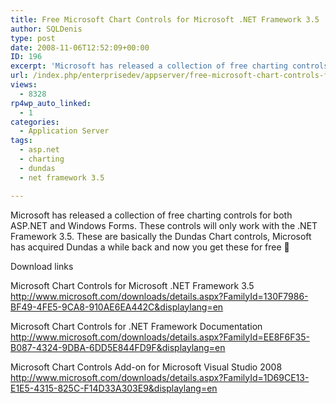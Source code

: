 ```yaml
---
title: Free Microsoft Chart Controls for Microsoft .NET Framework 3.5
author: SQLDenis
type: post
date: 2008-11-06T12:52:09+00:00
ID: 196
excerpt: 'Microsoft has released a collection of free charting controls for both ASP.NET and Windows Forms. These controls will only work with the .NET Framework 3.5. These are basically the Dundas Chart controls, Microsoft has acquired Dundas a while back and no&hellip;'
url: /index.php/enterprisedev/appserver/free-microsoft-chart-controls-for-micros-5/
views:
  - 8328
rp4wp_auto_linked:
  - 1
categories:
  - Application Server
tags:
  - asp.net
  - charting
  - dundas
  - net framework 3.5

---
```

Microsoft has released a collection of free charting controls for both ASP.NET and Windows Forms. These controls will only work with the .NET Framework 3.5. These are basically the Dundas Chart controls, Microsoft has acquired Dundas a while back and now you get these for free 🙂

Download links

Microsoft Chart Controls for Microsoft .NET Framework 3.5 http://www.microsoft.com/downloads/details.aspx?FamilyId=130F7986-BF49-4FE5-9CA8-910AE6EA442C&displaylang=en

Microsoft Chart Controls for .NET Framework Documentation http://www.microsoft.com/downloads/details.aspx?FamilyId=EE8F6F35-B087-4324-9DBA-6DD5E844FD9F&displaylang=en

Microsoft Chart Controls Add-on for Microsoft Visual Studio 2008 http://www.microsoft.com/downloads/details.aspx?FamilyId=1D69CE13-E1E5-4315-825C-F14D33A303E9&displaylang=en